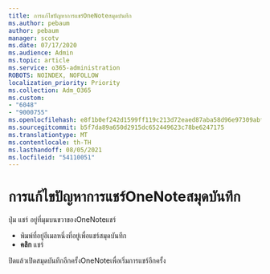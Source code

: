 ```yaml
---
title: การแก้ไขปัญหาการแชร์OneNoteสมุดบันทึก
ms.author: pebaum
author: pebaum
manager: scotv
ms.date: 07/17/2020
ms.audience: Admin
ms.topic: article
ms.service: o365-administration
ROBOTS: NOINDEX, NOFOLLOW
localization_priority: Priority
ms.collection: Adm_O365
ms.custom:
- "6048"
- "9000755"
ms.openlocfilehash: e8f1b0ef242d1599ff119c213d72eaed87aba58d96e97309abf18269eddd00e7
ms.sourcegitcommit: b5f7da89a650d2915dc652449623c78be6247175
ms.translationtype: MT
ms.contentlocale: th-TH
ms.lasthandoff: 08/05/2021
ms.locfileid: "54110051"
---
```

# <a name="resolving-issues-sharing-onenote-notebooks"></a>การแก้ไขปัญหาการแชร์OneNoteสมุดบันทึก

ปุ่ม แชร์ อยู่ที่มุมบนขวาของOneNoteแชร์

- พิมพ์ที่อยู่อีเมลหนึ่งที่อยู่เพื่อแชร์สมุดบันทึก
- **คลิก** แชร์

ปิดแล้วเปิดสมุดบันทึกอีกครั้งOneNoteเพื่อเริ่มการแชร์อีกครั้ง